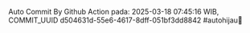 Auto Commit By Github Action pada: 2025-03-18 07:45:16 WIB, COMMIT_UUID d504631d-55e6-4617-8dff-051bf3dd8842 #autohijau🗿
